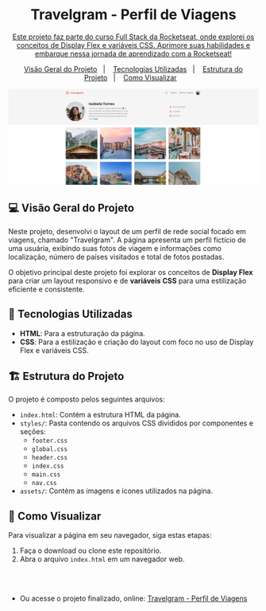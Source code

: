 <h1 align="center">Travelgram - Perfil de Viagens</h1>

<p align="center">
<a href="https://app.rocketseat.com.br/cart/rocketseat-one?referral=juan-almeida-1579997345&coupon=indicamgm&utm_source=platform&utm_medium=organic&utm_campaign=venda&utm_term=mgm&utm_content=indication-lp_one">Este projeto faz parte do curso Full Stack da Rocketseat, onde explorei os conceitos de Display Flex e variáveis CSS. Aprimore suas habilidades e embarque nessa jornada de aprendizado com a Rocketseat!</a>
</p>

<p align="center">
  <a href="#-visão-geral-do-projeto">Visão Geral do Projeto</a>&nbsp;&nbsp;&nbsp;|&nbsp;&nbsp;&nbsp;
  <a href="#-tecnologias-utilizadas">Tecnologias Utilizadas</a>&nbsp;&nbsp;&nbsp;|&nbsp;&nbsp;&nbsp;
  <a href="#-estrutura-do-projeto">Estrutura do Projeto</a>&nbsp;&nbsp;&nbsp;|&nbsp;&nbsp;&nbsp;
  <a href="#-como-visualizar">Como Visualizar</a>&nbsp;&nbsp;&nbsp;
</p>

![Screenshot da Página](./assets/imagens/preview.png)

## 💻 Visão Geral do Projeto

Neste projeto, desenvolvi o layout de um perfil de rede social focado em viagens, chamado "Travelgram". A página apresenta um perfil fictício de uma usuária, exibindo suas fotos de viagem e informações como localização, número de países visitados e total de fotos postadas.

O objetivo principal deste projeto foi explorar os conceitos de **Display Flex** para criar um layout responsivo e de **variáveis CSS** para uma estilização eficiente e consistente.

## 🚀 Tecnologias Utilizadas

- **HTML**: Para a estruturação da página.
- **CSS**: Para a estilização e criação do layout com foco no uso de Display Flex e variáveis CSS.

## 🏗️ Estrutura do Projeto

O projeto é composto pelos seguintes arquivos:

- `index.html`: Contém a estrutura HTML da página.
- `styles/`: Pasta contendo os arquivos CSS divididos por componentes e seções:
  - `footer.css`
  - `global.css`
  - `header.css`
  - `index.css`
  - `main.css`
  - `nav.css`
- `assets/`: Contém as imagens e ícones utilizados na página.

## 👀 Como Visualizar

Para visualizar a página em seu navegador, siga estas etapas:

1. Faça o download ou clone este repositório.
2. Abra o arquivo `index.html` em um navegador web.

<br><br>
- Ou acesse o projeto finalizado, online: [Travelgram - Perfil de Viagens](https://juandasilvaa.github.io/Travelgram/)
